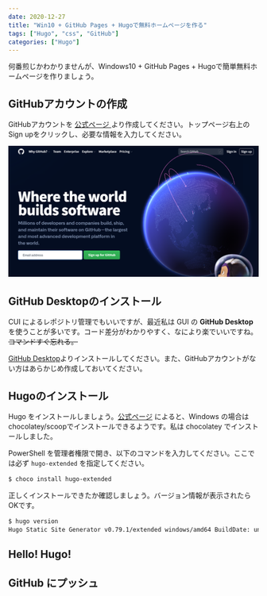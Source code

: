 ```yaml
---
date: 2020-12-27
title: "Win10 + GitHub Pages + Hugoで無料ホームページを作る"
tags: ["Hugo", "css", "GitHub"]
categories: ["Hugo"]
---
```


何番煎じかわかりませんが、Windows10 + GitHub Pages + Hugoで簡単無料ホームページを作りましょう。

## GitHubアカウントの作成

GitHubアカウントを [公式ページ ](https://github.com/)より作成してください。トップページ右上のSign upをクリックし、必要な情報を入力してください。

![image-20201227215145803](./image-20201227215145803.png)

## GitHub Desktopのインストール

CUI によるレポジトリ管理でもいいですが、最近私は GUI の **GitHub Desktop** を使うことが多いです。コード差分がわかりやすく、なにより楽でいいですね。~~コマンドすぐ忘れる。~~

[GitHub Desktop](https://desktop.github.com/)よりインストールしてください。また、GitHubアカウントがない方はあらかじめ作成しておいてください。

## Hugoのインストール

Hugo をインストールしましょう。[公式ページ](https://gohugo.io/getting-started/installing/) によると、Windows の場合は chocolatey/scoopでインストールできるようです。私は chocolatey でインストールしました。

PowerShell を管理者権限で開き、以下のコマンドを入力してください。ここでは必ず ```hugo-extended``` を指定してください。

```bash
$ choco install hugo-extended
```

正しくインストールできたか確認しましょう。バージョン情報が表示されたらOKです。

```bash
$ hugo version
Hugo Static Site Generator v0.79.1/extended windows/amd64 BuildDate: unknown
```

## Hello! Hugo!







## GitHub にプッシュ

